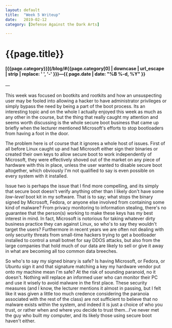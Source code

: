 ```yaml
---
layout: default
title:  "Week 5 Writeup"
date:   2019-02-12
category: [Defense Against the Dark Arts]

---
```


# {{page.title}}

#### [{{page.category}}](/blog/#{{page.category[0] | downcase | url_escape | strip | replace: ' ', '-' }})&mdash;{{ page.date | date: "%B %-d, %Y" }} 

—

This week was focused on bootkits and rootkits and how an unsuspecting user may be fooled into allowing a hacker to have administrator privileges or simply bypass the need by being a part of the boot process. Its an interesting topic and on the whole I actually enjoyed this week as much as any other in the course, but the thing that really caught my attention and seems worth discussing is the whole secure boot business that came up briefly when the lecturer mentioned Microsoft's efforts to stop bootloaders from having a foot in the door.

The problem here is of course that it ignores a whole host of issues. First of all before Linux caught up and had Microsoft either sign their binaries or created their own keys to allow secure boot to work independently of Microsoft, they were effectively shoved out of the market on any piece of hardware with this in place, unless the user wanted to disable secure boot altogether, which obviously I'm not qualified to say is even possible on every system with it installed.

Issue two is perhaps the issue that I find more compelling, and its simply that secure boot doesn't verify anything other than I likely don't have some *low-level* boot kit in my software. That is to say; what stops the binary signed by Microsoft, Fedora, or anyone  else involved from containing some kind of malware? From privacy monitoring to information stealing, there's no guarantee that the person(s) working to make these keys has my best interest in mind. In fact, Microsoft is notorious for taking whatever dirty business practice they can against Linux, so who's to say they wouldn't target the users? Furthermore in recent years we are often not dealing with only security threats from small-time hackers trying to get a bootloader installed to control a small botnet for say DDOS attacks, but also from the large companies that hold much of our data are likely to sell or give it away in what are becoming all too common data breeches.

So who's to say my signed binary is safe? Is having Microsoft, or Fedora, or Ubuntu sign it and that signature matching a key my hardware vendor put onto my machine mean I'm safe? At the risk of sounding paranoid, no it doesn't. Nothing will replace an informed user who can monitor their PC and use it wisely to avoid malware in the first place. These security measures (and I know, the lecturer mentions it almost in passing, but I felt like it was given a little too much credence considering the paranoia associated with the rest of the class) are not sufficient to believe that no malware exists within the system, and indeed it is just a choice of who you trust, or rather when and where you decide to trust them...I've never met the guy who built my computer, and its likely those using secure boot haven't either.